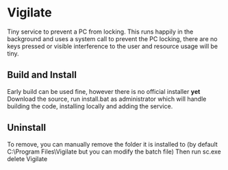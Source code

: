 # Vigilate
Tiny service to prevent a PC from locking.
This runs happily in the background and uses a system call to prevent the PC locking, there are no keys pressed or visible interference to the user and resource usage will be tiny.

## Build and Install
Early build can be used fine, however there is no official installer **yet**
Download the source, run install.bat as administrator which will handle building the code, installing locally and adding the service. 

## Uninstall 
To remove, you can manually remove the folder it is installed to (by default C:\Program Files\Vigilate but you can modify the batch file)
Then run sc.exe delete Vigilate